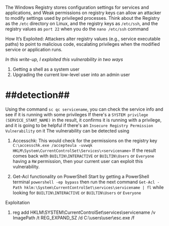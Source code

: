 The Windows Registry stores configuration settings for services and applications, and Weak permissions on registry keys can allow an attacker to modify settings used by privileged processes.
Think about the Registry as the `/etc` directory on Linux, and the registry keys as `/etc/ssh`, and the registry values as `port 22` when you do the `nano /etc/ssh` command 

How It’s Exploited: Attackers alter registry values (e.g., service executable paths) to point to malicious code, escalating privileges when the modified service or application runs.


_In this write-up, I exploited this vulnerability in two ways_
1. Getting a shell as a system user
2. Upgrading the current low-level user into an admin user



# **##detection##**
Using the command ` sc qc servicename `, you can check the service info and see if it is running with some privileges
If there's a `SYSTEM privilege (SERVICE_START_NAME)` in the result, it confirms it is running with a privilege, and it is going to be helpful if  there's an `Insecure Registry Permission Vulnerability` on it 
The vulnerability can be detected using 
1. Accesschk: This would check for the permissions on the registry key
    `C:\accesschk.exe /accepteula -uvwqk HKLM\System\CurrentControlSet\Services\<servicename>`
   If the result comes back with `BUILTIN\INTERACTIVE` or `BUILTIN\Users` or `Everyone` having a `RW` permission, then your current user can exploit this vulnerability. 
   
2. Get-Acl functionality on PowerShell
   Start by getting a PowerShell terminal `powershell -ep bypass` then run the next command `Get-Acl -Path hklm:\System\CurrentControlSet\services\servicename | fl` while looking for `BUILTIN\INTERACTIVE` or `BUILTIN\Users` or `Everyone`



Exploitation
1. reg add HKLM\SYSTEM\CurrentControlSet\services\servicename /v ImagePath /t REG_EXPAND_SZ /d C:\users\user\esc.exe /f
